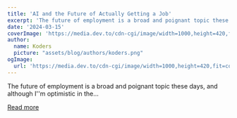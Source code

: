```yaml
---
title: 'AI and the Future of Actually Getting a Job'
excerpt: 'The future of employment is a broad and poignant topic these days, and although I''m optimistic in the...'
date: '2024-03-15'
coverImage: 'https://media.dev.to/cdn-cgi/image/width=1000,height=420,fit=cover,gravity=auto,format=auto/https%3A%2F%2Fdev-to-uploads.s3.amazonaws.com%2Fuploads%2Farticles%2F20ecohef666lxco6ntv9.png'
author:
  name: Koders
  picture: "assets/blog/authors/koders.png"
ogImage:
  url: 'https://media.dev.to/cdn-cgi/image/width=1000,height=420,fit=cover,gravity=auto,format=auto/https%3A%2F%2Fdev-to-uploads.s3.amazonaws.com%2Fuploads%2Farticles%2F20ecohef666lxco6ntv9.png'
---
```


The future of employment is a broad and poignant topic these days, and although I''m optimistic in the...

[Read more](https://dev.to/ben/ai-and-the-future-of-actually-getting-a-job-4ei)
